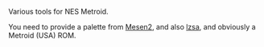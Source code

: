 Various tools for NES Metroid.

You need to provide a palette from [Mesen2](https://github.com/SourMesen/Mesen2), and also [lzsa](https://github.com/emmanuel-marty/lzsa), and obviously a Metroid (USA) ROM.

